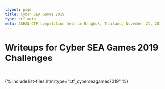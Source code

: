 ```yaml
---
layout: page
title: Cyber SEA Games 2019
type: ctf_main
meta: ASEAN CTF competition held in Bangkok, Thailand, November 21, 2019.
---
```



# Writeups for Cyber SEA Games 2019 Challenges
<br>

{% include list-files.html type="ctf_cyberseagames2019" %}






